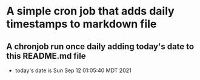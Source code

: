 A simple cron job that adds daily timestamps to markdown file
============================================================
## A chronjob run once daily adding today's date to this README.md file
* today's date is Sun Sep 12 01:05:40 MDT 2021
